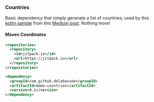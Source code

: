 ### Countries
Basic dependency that simply generate a list of countries; used by this [kotlin sample](https://github.com/delabassee/fn-snippets/tree/master/kt-kountry) from this [Medium post](https://medium.com/fnproject/kotlin-and-the-java-fdk-ffcf1778c74a). Nothing more!

#### Maven Coordinates
```xml
<repositories>
  <repository>
    <id>jitpack.io</id>
    <url>https://jitpack.io</url>
  </repository>
</repositories>

<dependency>
  <groupId>com.github.delabassee</groupId>
  <artifactId>demo-countries</artifactId>
  <version>0.1</version>
</dependency>
```
